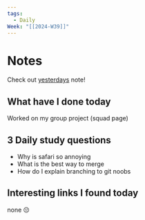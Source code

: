 ```yaml
---
tags:
  - Daily
Week: "[[2024-W39]]"
---
```


# Notes

Check out [yesterdays](2024-09-17) note!

## What have I done today

Worked on my group project (squad page)

## 3 Daily study questions

- Why is safari so annoying
- What is the best way to merge
- How do I explain branching to git noobs

## Interesting links I found today

none 😔
